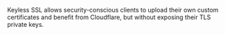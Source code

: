 Keyless SSL allows security-conscious clients to upload their own custom certificates and benefit from Cloudflare, but without exposing their TLS private keys.
